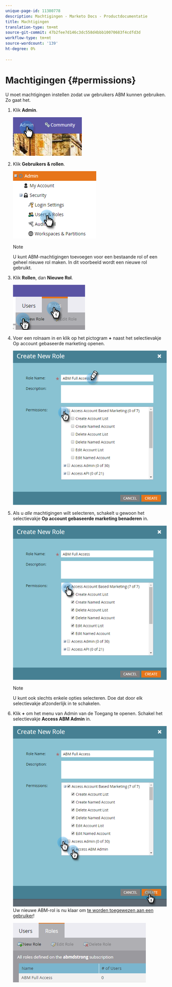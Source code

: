 ```yaml
---
unique-page-id: 11380778
description: Machtigingen - Marketo Docs - Productdocumentatie
title: Machtigingen
translation-type: tm+mt
source-git-commit: 47b2fee7d146c3dc558d4bbb10070683f4cdfd3d
workflow-type: tm+mt
source-wordcount: '139'
ht-degree: 0%

---
```



# Machtigingen {#permissions}

U moet machtigingen instellen zodat uw gebruikers ABM kunnen gebruiken. Zo gaat het.

1. Klik **Admin**.

   ![](assets/one-2.png)

1. Klik **Gebruikers &amp; rollen**.

   ![](assets/two-2.png)

   >[!NOTE]
   >
   >U kunt ABM-machtigingen toevoegen voor een bestaande rol of een geheel nieuwe rol maken. In dit voorbeeld wordt een nieuwe rol gebruikt.

1. Klik **Rollen**, dan **Nieuwe Rol**.

   ![](assets/three-2.png)

1. Voer een rolnaam in en klik op het pictogram **+** naast het selectievakje Op account gebaseerde marketing openen.

   ![](assets/four-1.png)

1. Als u *alle* machtigingen wilt selecteren, schakelt u gewoon het selectievakje **Op account gebaseerde marketing benaderen** in.

   ![](assets/five-1.png)

   >[!NOTE]
   >
   >U kunt ook slechts enkele opties selecteren. Doe dat door elk selectievakje afzonderlijk in te schakelen.

1. Klik **+** om het menu van Admin van de Toegang te openen. Schakel het selectievakje **Access ABM Admin** in.

   ![](assets/six-1.png)\
   Uw nieuwe ABM-rol is nu klaar om [te worden toegewezen aan een gebruiker](http://docs.marketo.com/display/public/DOCS/Managing+User+Roles+and+Permissions#ManagingUserRolesandPermissions-AssignRolestoaUser)!

   ![](assets/seven.png)

